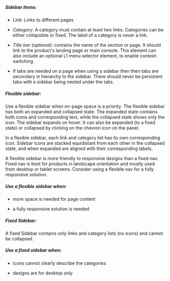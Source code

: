 ##### Sidebar items:

- _Link:_ Links to different pages

- _Category:_ A category must contain at least two links. Categories can be either collapsible or fixed. The label of a category is never a link.

- _Title bar (optional):_ contains the name of the section or page. It should link to the product's landing page or main console. This element can also include an optional L1 menu selector element, to enable context-switching.

- If tabs are needed on a page when using a sidebar then then tabs are secondary in hierarchy to the sidebar. There should never be persistent tabs with a sidebar being nested under the tabs.

##### Flexible sidebar:

Use a flexible sidebar when on-page space is a priority. The flexible sidebar has both an expanded and collapsed state. The expanded state contains both icons and corresponding text, while the collapsed state shows only the icon. The sidebar expands on hover. It can also be expanded (to a fixed state) or collapsed by clicking on the chevron icon on the panel.

In a flexible sidebar, each link and category list has its own corresponding icon. Sidebar icons are stacked equidistant from each other in the collapsed state, and when expanded are aligned with their corresponding labels.

A flexible sidebar is more friendly to responsive designs than a fixed nav. Fixed nav is best for products in landscape orientation and mostly used from desktop or tablet screens. Consider using a flexible nav for a fully responsive solution.

##### Use a flexible sidebar when:

- more space is needed for page content

- a fully responsive solution is needed

##### Fixed Sidebar:

A fixed Sidebar contains only links and category lists (no icons) and cannot be collapsed.

##### Use a fixed sidebar when:

- icons cannot clearly describe the categories

- designs are for desktop only